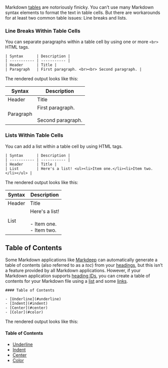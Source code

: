 Markdown [tables](Tables.md) are notoriously finicky. You can’t use many Markdown syntax elements to format the text in table cells. But there are workarounds for at least two common table issues: Line breaks and lists.

### Line Breaks Within Table Cells[](https://www.markdownguide.org/hacks/#line-breaks-within-table-cells)

You can separate paragraphs within a table cell by using one or more `<br>` HTML tags.

```
| Syntax      | Description |
| ----------- | ----------- |
| Header      | Title |
| Paragraph   | First paragraph. <br><br> Second paragraph. |
```

The rendered output looks like this:

|Syntax|Description|
|---|---|
|Header|Title|
|Paragraph|First paragraph.  <br>  <br>Second paragraph.|

### Lists Within Table Cells[](https://www.markdownguide.org/hacks/#lists-within-table-cells)

You can add a list within a table cell by using HTML tags.

```
| Syntax      | Description |
| ----------- | ----------- |
| Header      | Title |
| List        | Here's a list! <ul><li>Item one.</li><li>Item two.</li></ul> |
```

The rendered output looks like this:

|Syntax|Description|
|---|---|
|Header|Title|
|List|Here's a list!<br><br>- Item one.<br>- Item two.|

## Table of Contents[](https://www.markdownguide.org/hacks/#table-of-contents)

Some Markdown applications like [Markdeep](https://www.markdownguide.org/tools/markdeep/) can automatically generate a table of contents (also referred to as a _toc_) from your [headings](https://www.markdownguide.org/basic-syntax/#headings), but this isn’t a feature provided by all Markdown applications. However, if your Markdown application supports [heading IDs](https://www.markdownguide.org/extended-syntax/#heading-ids), you can create a table of contents for your Markdown file using a [list](https://www.markdownguide.org/basic-syntax/#lists-1) and some [links](https://www.markdownguide.org/basic-syntax/#links).

```
#### Table of Contents

- [Underline](#underline)
- [Indent](#indent)
- [Center](#center)
- [Color](#color)
```

The rendered output looks like this:

#### Table of Contents

- [Underline](https://www.markdownguide.org/hacks/#underline)
- [Indent](https://www.markdownguide.org/hacks/#indent)
- [Center](https://www.markdownguide.org/hacks/#center)
- [Color](https://www.markdownguide.org/hacks/#color)